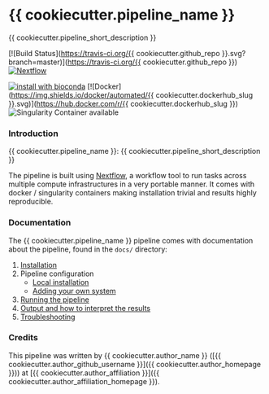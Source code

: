 # {{ cookiecutter.pipeline_name }}
{{ cookiecutter.pipeline_short_description }}

[![Build Status](https://travis-ci.org/{{ cookiecutter.github_repo }}.svg?branch=master)](https://travis-ci.org/{{ cookiecutter.github_repo }})
[![Nextflow](https://img.shields.io/badge/nextflow-%E2%89%A50.27.0-brightgreen.svg)](https://www.nextflow.io/)

[![install with bioconda](https://img.shields.io/badge/install%20with-bioconda-brightgreen.svg)](http://bioconda.github.io/)
[![Docker](https://img.shields.io/docker/automated/{{ cookiecutter.dockerhub_slug }}.svg)](https://hub.docker.com/r/{{ cookiecutter.dockerhub_slug }})
![Singularity Container available](
https://img.shields.io/badge/singularity-available-7E4C74.svg)

### Introduction
{{ cookiecutter.pipeline_name }}: {{ cookiecutter.pipeline_short_description }}

The pipeline is built using [Nextflow](https://www.nextflow.io), a workflow tool to run tasks across multiple compute infrastructures in a very portable manner. It comes with docker / singularity containers making installation trivial and results highly reproducible.


### Documentation
The {{ cookiecutter.pipeline_name }} pipeline comes with documentation about the pipeline, found in the `docs/` directory:

1. [Installation](docs/installation.md)
2. Pipeline configuration
    * [Local installation](docs/configuration/local.md)
    * [Adding your own system](docs/configuration/adding_your_own.md)
3. [Running the pipeline](docs/usage.md)
4. [Output and how to interpret the results](docs/output.md)
5. [Troubleshooting](docs/troubleshooting.md)

### Credits
This pipeline was written by {{ cookiecutter.author_name }} ([{{ cookiecutter.author_github_username }}]({{ cookiecutter.author_homepage }})) at [{{ cookiecutter.author_affiliation }}]({{ cookiecutter.author_affiliation_homepage }}).
